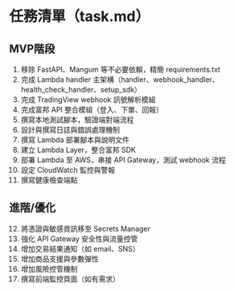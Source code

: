 # 任務清單（task.md）

## MVP階段
1. 移除 FastAPI、Mangum 等不必要依賴，精簡 requirements.txt
2. 完成 Lambda handler 主架構（handler、webhook_handler、health_check_handler、setup_sdk）
3. 完成 TradingView webhook 訊號解析模組
4. 完成富邦 API 整合模組（登入、下單、回報）
5. 撰寫本地測試腳本，驗證端對端流程
6. 設計與撰寫日誌與錯誤處理機制
7. 撰寫 Lambda 部署腳本與說明文件
8. 建立 Lambda Layer，整合富邦 SDK
9. 部署 Lambda 至 AWS，串接 API Gateway，測試 webhook 流程
10. 設定 CloudWatch 監控與警報
11. 撰寫健康檢查端點

## 進階/優化
12. 將憑證與敏感資訊移至 Secrets Manager
13. 強化 API Gateway 安全性與流量控管
14. 增加交易結果通知（如 email、SNS）
15. 增加商品支援與參數彈性
16. 增加風險控管機制
17. 撰寫前端監控頁面（如有需求）
